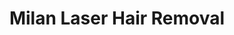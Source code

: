 ---
title: "Milan Laser Hair Removal"
url: /orchard-park/milan-laser-hair-removal/
shop: Kosmetik
---